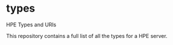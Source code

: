 # types
HPE Types and URIs

This repository contains a full list of all the types for a HPE server.
